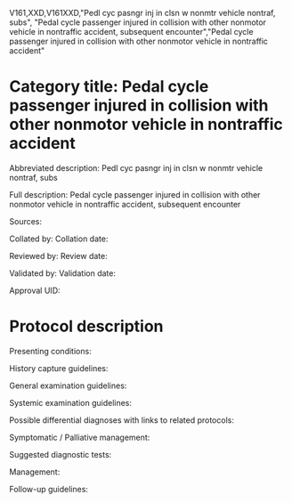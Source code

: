 V161,XXD,V161XXD,"Pedl cyc pasngr inj in clsn w nonmtr vehicle nontraf, subs", "Pedal cycle passenger injured in collision with other nonmotor vehicle in nontraffic accident, subsequent encounter","Pedal cycle passenger injured in collision with other nonmotor vehicle in nontraffic accident"
# Category title: Pedal cycle passenger injured in collision with other nonmotor vehicle in nontraffic accident

Abbreviated description: Pedl cyc pasngr inj in clsn w nonmtr vehicle nontraf, subs

Full description: Pedal cycle passenger injured in collision with other nonmotor vehicle in nontraffic accident, subsequent encounter

Sources:

Collated by:
Collation date:

Reviewed by:
Review date:

Validated by:
Validation date:

Approval UID:

# Protocol description

Presenting conditions:

History capture guidelines:

General examination guidelines:

Systemic examination guidelines:

Possible differential diagnoses with links to related protocols:

Symptomatic / Palliative management:

Suggested diagnostic tests:

Management:

Follow-up guidelines:
